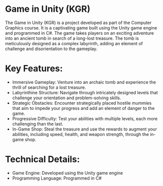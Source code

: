 # Game in Unity (KGR)

The Game in Unity (KGR) is a project developed as part of the Computer Graphics course. It is a captivating game built using the Unity game engine and programmed in C#. The game takes players on an exciting adventure into an ancient tomb in search of a long-lost treasure. The tomb is meticulously designed as a complex labyrinth, adding an element of challenge and disorientation to the gameplay.

# Key Features:

- Immersive Gameplay: Venture into an archaic tomb and experience the thrill of searching for a lost treasure.
- Labyrinthine Structure: Navigate through intricately designed levels that challenge your orientation and problem-solving skills.
- Strategic Obstacles: Encounter strategically placed hostile mummies that aim to impede your progress and add an element of danger to the game.
- Progressive Difficulty: Test your abilities with multiple levels, each more challenging than the last.
- In-Game Shop: Steal the treasure and use the rewards to augment your abilities, including speed, health, and weapon strength, through the in-game shop.

# Technical Details:
- Game Engine: Developed using the Unity game engine
- Programming Language: Programmed in C#
